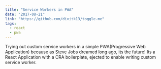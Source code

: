 ```yaml
---
title: "Service Workers in PWA"
date: "2017-08-21"
link: "https://github.com/dixitk13/toggle-me"
tags: 
  - react
  - pwa
---
```


Trying out custom service workers in a simple PWA(Progressive Web Application) because as Steve Jobs dreamed long ago, its the future!
Its a React Application with a CRA boilerplate, ejected to enable writing custom service worker.

